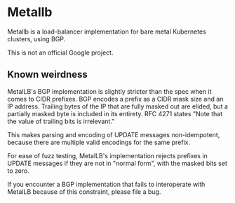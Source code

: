 # Metallb

Metallb is a load-balancer implementation for bare metal Kubernetes
clusters, using BGP.

This is not an official Google project.

## Known weirdness

MetalLB's BGP implementation is slightly stricter than the spec when
it comes to CIDR prefixes. BGP encodes a prefix as a CIDR mask size
and an IP address. Trailing bytes of the IP that are fully masked out
are elided, but a partially masked byte is included in its
entirety. RFC 4271 states "Note that the value of trailing bits is
irrelevant."

This makes parsing and encoding of UPDATE messages non-idempotent,
because there are multiple valid encodings for the same prefix.

For ease of fuzz testing, MetalLB's implementation rejects prefixes in
UPDATE messages if they are not in "normal form", with the masked bits
set to zero.

If you encounter a BGP implementation that fails to interoperate with
MetalLB because of this constraint, please file a bug.
